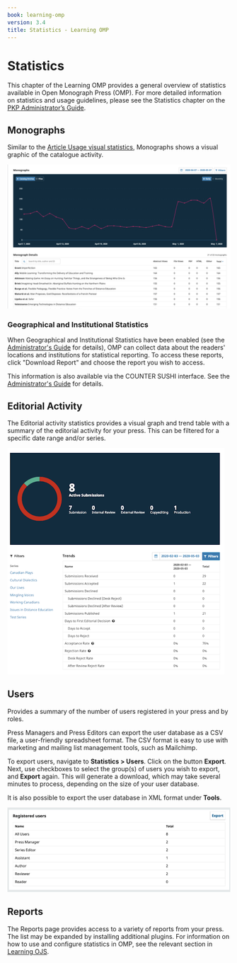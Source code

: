 ```yaml
---
book: learning-omp
version: 3.4
title: Statistics - Learning OMP
---
```

# Statistics

This chapter of the Learning OMP provides a general overview of statistics available in Open Monograph Press (OMP). For more detailed information on statistics and usage guidelines, please see the Statistics chapter on the [PKP Administrator’s Guide](/admin-guide/en/statistics).

## Monographs

Similar to the [Article Usage visual statistics](/admin-guide/en/statistics#article-usage-visual-statistics), Monographs shows a visual graphic of the catalogue activity.

![Sample data visualization in OMP.](./assets/learning-omp3.2-stastics-monograph.png)

### Geographical and Institutional Statistics

When Geographical and Institutional Statistics have been enabled (see the [Administrator's Guide](https://docs.pkp.sfu.ca/admin-guide/en/statistics) for details), OMP can collect data about the readers' locations and institutions for statistical reporting. To access these reports, click "Download Report" and choose the report you wish to access.

This information is also available via the COUNTER SUSHI interface. See the [Administrator's Guide](https://docs.pkp.sfu.ca/admin-guide/en/statistics#counter) for details.

## Editorial Activity

The Editorial activity statistics provides a visual graph and trend table with a summary of the editorial activity for your press. This can be filtered for a specific date range and/or series.

![Sample editorial statistics graph and table.](./assets/learning-omp3.2-statistics-editorial.png)

## Users

Provides a summary of the number of users registered in your press and by roles.

Press Managers and Press Editors can export the user database as a CSV file, a user-friendly spreadsheet format. The CSV format is easy to use with marketing and mailing list management tools, such as Mailchimp.

To export users, navigate to **Statistics > Users**. Click on the button **Export**. Next, use checkboxes to select the group(s) of users you wish to export, and **Export** again. This will generate a download, which may take several minutes to process, depending on the size of your user database.

It is also possible to export the user database in XML format under **Tools**.

![Sample user statistics summary.](./assets/learning-omp3.3-statistics-users.png)


## Reports

The Reports page provides access to a variety of reports from your press. The list may be expanded by installing additional plugins. For information on how to use and configure statistics in OMP, see the relevant section in [Learning OJS](/learning-ojs/en/statistics#reports).
